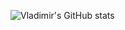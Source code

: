 ![Vladimir's GitHub stats](https://github-readme-stats.vercel.app/api?username=ardonplay&show_icons=true&icon_color=c90404&title_color=c90404&text_color=1a1616&bg_color=DEG,COLOR1,COLOR2,COLOR3...COLOR10)
